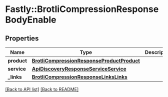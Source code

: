 # Fastly::BrotliCompressionResponseBodyEnable

## Properties

| Name | Type | Description | Notes |
| ---- | ---- | ----------- | ----- |
| **product** | [**BrotliCompressionResponseProductProduct**](BrotliCompressionResponseProductProduct.md) |  | [optional] |
| **service** | [**ApiDiscoveryResponseServiceService**](ApiDiscoveryResponseServiceService.md) |  | [optional] |
| **_links** | [**BrotliCompressionResponseLinksLinks**](BrotliCompressionResponseLinksLinks.md) |  | [optional] |

[[Back to API list]](../../README.md#endpoints) [[Back to README]](../../README.md)

